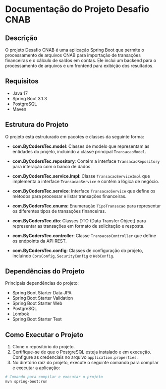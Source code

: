 # Documentação do Projeto Desafio CNAB

## Descrição
O projeto Desafio CNAB é uma aplicação Spring Boot que permite o processamento de arquivos CNAB para importação de transações financeiras e o cálculo de saldos em contas. Ele inclui um backend para o processamento de arquivos e um frontend para exibição dos resultados.

## Requisitos
- Java 17
- Spring Boot 3.1.3
- PostgreSQL
- Maven

## Estrutura do Projeto
O projeto está estruturado em pacotes e classes da seguinte forma:

- **com.ByCodersTec.model**: Classes de modelo que representam as entidades do projeto, incluindo a classe principal `TransacaoModel`.

- **com.ByCodersTec.repository**: Contém a interface `TransacaoRepository` para interação com o banco de dados.

- **com.ByCodersTec.service.Impl**: Classe `TransacaoServiceImpl` que implementa a interface `TransacaoService` e contém a lógica de negócio.

- **com.ByCodersTec.service**: Interface `TransacaoService` que define os métodos para processar e listar transações financeiras.

- **com.ByCodersTec.enums**: Enumeração `TipoTransacao` para representar os diferentes tipos de transações financeiras.

- **com.ByCodersTec.dto**: Classes DTO (Data Transfer Object) para representar as transações em formato de solicitação e resposta.

- **com.ByCodersTec.controller**: Classe `TransacaoController` que define os endpoints da API REST.

- **com.ByCodersTec.config**: Classes de configuração do projeto, incluindo `CorsConfig`, `SecurityConfig` e `WebConfig`.

## Dependências do Projeto
Principais dependências do projeto:

- Spring Boot Starter Data JPA
- Spring Boot Starter Validation
- Spring Boot Starter Web
- PostgreSQL
- Lombok
- Spring Boot Starter Test

## Como Executar o Projeto
1. Clone o repositório do projeto.
2. Certifique-se de que o PostgreSQL esteja instalado e em execução. Configure as credenciais no arquivo `application.properties`.
3. No diretório raiz do projeto, execute o seguinte comando para compilar e executar a aplicação:

```bash
# Comando para compilar e executar o projeto
mvn spring-boot:run
